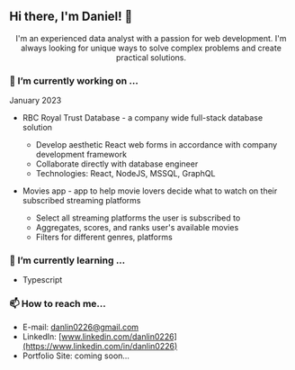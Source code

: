 ## Hi there, I'm Daniel! 👋

<p align="center">
I'm an experienced data analyst with a passion for web development. I'm always looking for unique ways to solve complex problems and create practical solutions.
</p>

### 🔭 I’m currently working on ...

January 2023

- RBC Royal Trust Database - a company wide full-stack database solution

  - Develop aesthetic React web forms in accordance with company development framework
  - Collaborate directly with database engineer
  - Technologies: React, NodeJS, MSSQL, GraphQL

- Movies app - app to help movie lovers decide what to watch on their subscribed streaming platforms
  - Select all streaming platforms the user is subscribed to
  - Aggregates, scores, and ranks user's available movies
  - Filters for different genres, platforms

### 🌱 I’m currently learning ...

- Typescript

### 📫 How to reach me...

- E-mail: [danlin0226@gmail.com](mailto:danlin0226@)
- LinkedIn: [www.linkedin.com/danlin0226](https://www.linkedin.com/in/danlin0226)
- Portfolio Site: coming soon...
